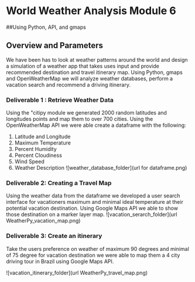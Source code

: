 # World Weather Analysis Module 6
##Using Python, API, and gmaps

## Overview and Parameters

We have been has to look at weather patterns around the world and design a simulation of a weather app that takes uses input and provide recommended destination and travel itinerary map. Using Python, gmaps and OpenWeatherMap we will analyze weather databases, perform a vacation search and recommend a driving itinerary. 

### Deliverable 1 : Retrieve Weather Data
Using the "citipy module we generated 2000 random latitudes and longitudes points and map them to over 700 cities. Using the OpenWeatherMap API we were able create a dataframe with the following:

1. Latitude and Longitude
2. Maximum Temperature
3. Percent Humidity
4. Percent Cloudiness
5. Wind Speed
6. Weather Description
![weather_database_folder](url for dataframe.png) 

### Deliverable 2: Creating a Travel Map 

Using the weather data from the dataframe we developed a user search interface for vacationers maximum and minimal ideal temperature at their potential vacation destination. Using Google Maps API we able to show those destination on a marker layer map. 
![vacation_serarch_folder](url WeatherPy_vacation_map.png)

### Deliverable 3: Create an itinerary 

Take the users preference on weather of maximum 90 degrees and minimal of 75 degree for vacation destination we were able to map them a 4 city driving tour in Brazil using Google Maps API.

![vacation_itinerary_folder](url WeatherPy_travel_map.png)
